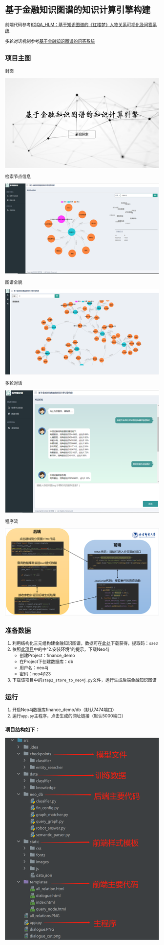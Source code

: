 # 基于金融知识图谱的知识计算引擎构建

前端代码参考[KGQA_HLM：基于知识图谱的《红楼梦》人物关系可视化及问答系统](https://github.com/chizhu/KGQA_HLM)

多轮对话机制参考[基于金融知识图谱的问答系统](https://github.com/XuekaiChen/FinKnowledgeGraph)

## 项目主图

封面

![封面](封面.png)

检索节点信息

![检索节点信息](query_node2.png)

图谱全貌

![图谱全貌](all_relations.png)

多轮对话

![多轮对话](dialogue.png)

程序流

![程序流](程序流.png)

## 准备数据
1. 利用结构化三元组构建金融知识图谱，数据可在[此处](https://pan.baidu.com/s/1UQfu5c1Y7BfdMS_uNGrZug )下载获得，提取码：`sae3`
2. 依照[此项目](https://github.com/XuekaiChen/FinKnowledgeGraph)中的中“2.安装环境”的提示，下载Neo4j
     * 创建Project：finance_demo
     * 在Project下创建数据库：db
     * 用户名：neo4j
     * 密码：neo4j123
3. 下载该项目中的`step2_store_to_neo4j.py`文件，运行生成后端金融知识图谱


## 运行
1. 开启Neo4j数据库finance_demo/db（默认7474端口）
2. 运行`app.py`主程序，点击生成的网址链接（默认5000端口）

### 项目结构如下：
![程序流](项目结构.png)
